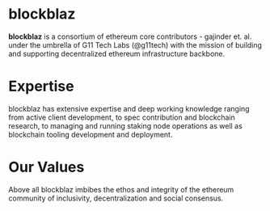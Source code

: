 # blockblaz
**blockblaz** is a consortium of ethereum core contributors - gajinder et. al. under the umbrella of G11 Tech Labs (@g11tech) with the mission of building and supporting decentralized ethereum infrastructure backbone.

# Expertise
blockblaz has extensive expertise and deep working knowledge ranging  from active client development, to spec contribution and blockchain research, to managing and running staking node operations as well as blockchain tooling development and deployment. 

# Our Values
Above all blockblaz imbibes  the ethos and integrity of the ethereum community of inclusivity, decentralization and social consensus.
